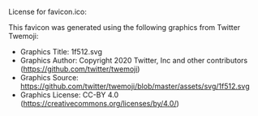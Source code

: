 License for favicon.ico:

This favicon was generated using the following graphics from Twitter Twemoji:

- Graphics Title: 1f512.svg
- Graphics Author: Copyright 2020 Twitter, Inc and other contributors (https://github.com/twitter/twemoji)
- Graphics Source: https://github.com/twitter/twemoji/blob/master/assets/svg/1f512.svg
- Graphics License: CC-BY 4.0 (https://creativecommons.org/licenses/by/4.0/)
